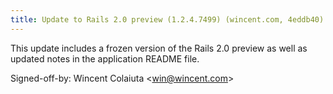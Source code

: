 ```yaml
---
title: Update to Rails 2.0 preview (1.2.4.7499) (wincent.com, 4eddb40)
---
```


This update includes a frozen version of the Rails 2.0 preview as well as updated notes in the application README file.

Signed-off-by: Wincent Colaiuta &lt;win@wincent.com&gt;
